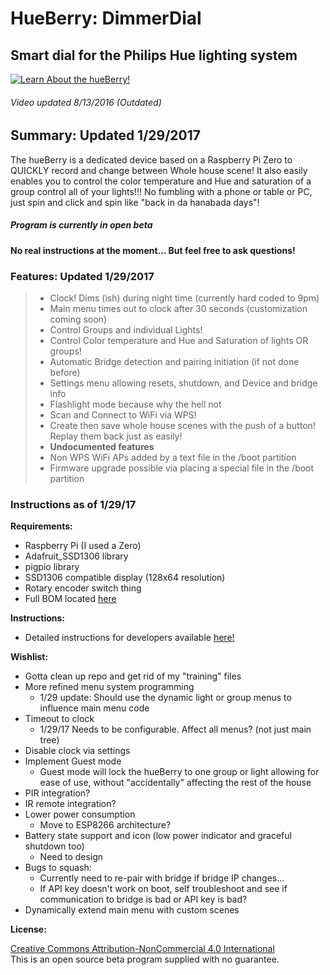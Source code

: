 HueBerry: DimmerDial
=============
## Smart dial for the Philips Hue lighting system 

[![Learn About the hueBerry!](http://i.imgur.com/zl9XxJq.jpg)](https://youtu.be/YTvbsL82ZcM?t=1m3s "hueBerry is awesome!")

###### Video updated 8/13/2016 *(Outdated)* 


## Summary: Updated 1/29/2017
The hueBerry is a dedicated device based on a Raspberry Pi Zero to QUICKLY record and change between Whole house scene! It also easily enables you to control the color temperature and Hue and saturation of a group control all of your lights!!! No fumbling with a phone or table or PC, just spin and click and spin like "back in da hanabada days"! 

##### Program is currently in open beta
#### No real instructions at the moment... But feel free to ask questions! 

### Features: Updated 1/29/2017

>  * Clock! Dims (ish) during night time (currently hard coded to 9pm) 
>  * Main menu times out to clock after 30 seconds (customization coming soon)
>  * Control Groups and individual Lights! 
>  * Control Color temperature and Hue and Saturation of lights OR groups! 
>  * Automatic Bridge detection and pairing initiation (if not done before)
>  * Settings menu allowing resets, shutdown, and Device and bridge info
>  * Flashlight mode because why the hell not
>  * Scan and Connect to WiFi via WPS! 
>  * Create then save whole house scenes with the push of a button! Replay them back just as easily!
>  * **Undocumented features**
>   * Non WPS WiFi APs added by a text file in the /boot partition
>   * Firmware upgrade possible via placing a special file in the /boot partition


### Instructions as of 1/29/17  
**Requirements:**

  * Raspberry Pi (I used a Zero)
  * Adafruit_SSD1306 library
  * pigpio library
  * SSD1306 compatible display (128x64 resolution)
  * Rotary encoder switch thing 
  * Full BOM located [here](https://docs.google.com/spreadsheets/d/18q5wE9IcbJ1D823ktt4ZN7Fp1JHZutR4hCld2env4vI/edit?usp=sharing)
	
**Instructions:**

  * Detailed instructions for developers available [here!](https://github.com/fiveseven808/HueBerry_SmartSwitch/blob/dev/Dev_setup.md)
		
		  	 
**Wishlist:**

  * Gotta clean up repo and get rid of my "training" files
  * More refined menu system programming
    * 1/29 update: Should use the dynamic light or group menus to influence main menu code
  * Timeout to clock
    * 1/29/17 Needs to be configurable. Affect all menus? (not just main tree) 
  * Disable clock via settings
  * Implement Guest mode
    * Guest mode will lock the hueBerry to one group or light allowing for ease of use, without "accidentally" affecting the rest of the house
  * PIR integration?
  * IR remote integration? 
  * Lower power consumption
    * Move to ESP8266 architecture?
  * Battery state support and icon (low power indicator and graceful shutdown too)
    * Need to design
  * Bugs to squash:
    * Currently need to re-pair with bridge if bridge IP changes... 
    * If API key doesn't work on boot, self troubleshoot and see if communication to bridge is bad or API key is bad? 
  * Dynamically extend main menu with custom scenes 
	
	
**License:** 

[Creative Commons Attribution-NonCommercial 4.0 International ](https://creativecommons.org/licenses/by-nc/4.0/)  
This is an open source beta program supplied with no guarantee.